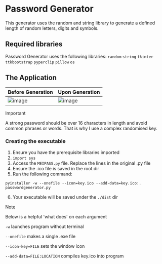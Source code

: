 # Password Generator

 This generator uses the random and string library to generate a defined length of random letters, digits and symbols.

## Required libraries
Password Generator uses the following libraries:
`random`
`string`
`tkinter`
`ttkbootstrap`
`pyperclip`
`pillow`
`os`

## The Application

| Before Generation  | Upon Generation |
| ------------- | ------------- |
| ![image](https://github.com/user-attachments/assets/dd74f5ef-8af1-4331-8050-267f0145a526) | ![image](https://github.com/user-attachments/assets/524c67c7-a178-48d4-a863-b20012792b52)  |

> [!IMPORTANT]
> A strong password should be over 16 characters in length and avoid common phrases or words. That is why I use a complex randomised key.

### Creating the executable
1) Ensure you have the prerequisite libraries imported
2) `import sys`
3) Access the ```MEIPASS.py``` file. Replace the lines in the original .py file
4) Ensure the .ico file is saved in the root dir
5) Run the following command:
   
``` pyinstaller -w --onefile --icon=key.ico --add-data=key.ico:. passwordgenerator.py ```

6) Your executable will be saved under the ```./dist``` dir
   
> [!NOTE]
> Below is a helpful 'what does' on each argument

```-w``` launches program without terminal

```--onefile``` makes a single .exe file

```--icon-key=FILE``` sets the window icon

```--add-data=FILE:LOCATION``` compiles key.ico into program
